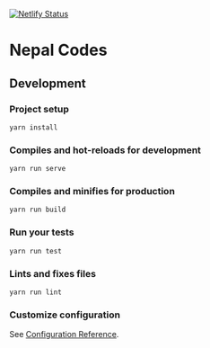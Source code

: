 [![Netlify Status](https://api.netlify.com/api/v1/badges/56c72af2-8bf5-4cd3-842e-216885a5e989/deploy-status)](https://app.netlify.com/sites/nepalcodes/deploys)

# Nepal Codes

## Development

### Project setup
```
yarn install
```

### Compiles and hot-reloads for development
```
yarn run serve
```

### Compiles and minifies for production
```
yarn run build
```

### Run your tests
```
yarn run test
```

### Lints and fixes files
```
yarn run lint
```

### Customize configuration
See [Configuration Reference](https://cli.vuejs.org/config/).
